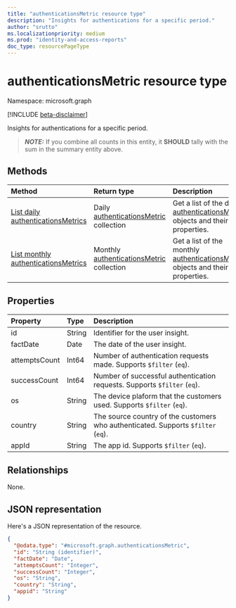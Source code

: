 ```yaml
---
title: "authenticationsMetric resource type"
description: "Insights for authentications for a specific period."
author: "srutto"
ms.localizationpriority: medium
ms.prod: "identity-and-access-reports"
doc_type: resourcePageType
---
```


# authenticationsMetric resource type

Namespace: microsoft.graph

[!INCLUDE [beta-disclaimer](../../includes/beta-disclaimer.md)]

Insights for authentications for a specific period.

> **_NOTE:_**
> If you combine all counts in this entity, it **SHOULD** tally with the sum in the summary entity above.

## Methods
|Method|Return type|Description|
|:---|:---|:---|
|[List daily authenticationsMetrics](../api/dailyuserinsightmetricsroot-list-authentications.md)|Daily [authenticationsMetric](../resources/authenticationsmetric.md) collection|Get a list of the daily [authenticationsMetric](../resources/authenticationsmetric.md) objects and their properties.|
|[List monthly authenticationsMetrics](../api/monthlyuserinsightmetricsroot-list-authentications.md)|Monthly [authenticationsMetric](../resources/authenticationsmetric.md) collection|Get a list of the monthly [authenticationsMetric](../resources/authenticationsmetric.md) objects and their properties.|

## Properties
|Property|Type|Description|
|:---|:---|:---|
| id | String | Identifier for the user insight.  |
| factDate | Date | The date of the user insight. |
| attemptsCount | Int64 | Number of authentication requests made. Supports `$filter` (`eq`). |
| successCount | Int64 | Number of successful authentication requests. Supports `$filter` (`eq`). |
| os | String | The device plaform that the customers used. Supports `$filter` (`eq`). |
| country | String | The source country of the customers who authenticated. Supports `$filter` (`eq`). |
| appId | String | The app id. Supports `$filter` (`eq`). |

## Relationships
None.

## JSON representation
Here's a JSON representation of the resource.
<!-- {
  "blockType": "resource",
  "keyProperty": "id",
  "@odata.type": "microsoft.graph.authenticationsMetric",
  "openType": false
}
-->
``` json
{
  "@odata.type": "#microsoft.graph.authenticationsMetric",
  "id": "String (identifier)",
  "factDate": "Date",
  "attemptsCount": "Integer",
  "successCount": "Integer",
  "os": "String",
  "country": "String",
  "appid": "String"
}
```

